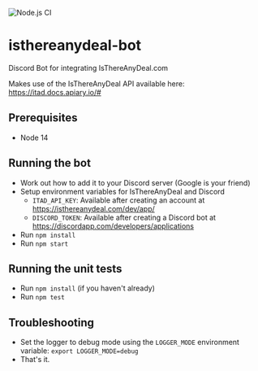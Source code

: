![Node.js CI](https://github.com/michaeldipper-sky/isthereanydeal-bot/workflows/Node.js%20CI/badge.svg?branch=master)

# isthereanydeal-bot
Discord Bot for integrating IsThereAnyDeal.com

Makes use of the IsThereAnyDeal API available here: https://itad.docs.apiary.io/#

## Prerequisites
* Node 14

## Running the bot
* Work out how to add it to your Discord server (Google is your friend)
* Setup environment variables for IsThereAnyDeal and Discord
  * `ITAD_API_KEY`: Available after creating an account at https://isthereanydeal.com/dev/app/
  * `DISCORD_TOKEN`: Available after creating a Discord bot at https://discordapp.com/developers/applications
* Run `npm install`
* Run `npm start`

## Running the unit tests
* Run `npm install` (if you haven't already)
* Run `npm test`

## Troubleshooting
* Set the logger to debug mode using the `LOGGER_MODE` environment variable: `export LOGGER_MODE=debug`
* That's it.

